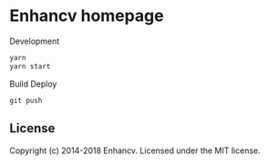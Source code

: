 # Enhancv homepage

Development

```bash
yarn
yarn start
```

Build
Deploy
```
git push
```

## License

Copyright (c) 2014-2018 Enhancv.
Licensed under the MIT license.

